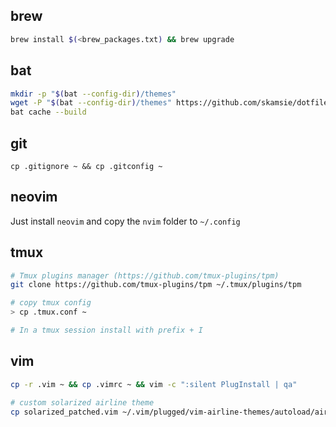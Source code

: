 ## brew

```bash
brew install $(<brew_packages.txt) && brew upgrade
```

## bat

```bash
mkdir -p "$(bat --config-dir)/themes"
wget -P "$(bat --config-dir)/themes" https://github.com/skamsie/dotfiles/raw/master/skamsie.tmTheme
bat cache --build
```

## git

```
cp .gitignore ~ && cp .gitconfig ~
```
## neovim

 Just install `neovim` and copy the `nvim` folder to `~/.config`

## tmux

```bash
# Tmux plugins manager (https://github.com/tmux-plugins/tpm)
git clone https://github.com/tmux-plugins/tpm ~/.tmux/plugins/tpm

# copy tmux config
> cp .tmux.conf ~

# In a tmux session install with prefix + I
```

## vim

```bash
cp -r .vim ~ && cp .vimrc ~ && vim -c ":silent PlugInstall | qa"

# custom solarized airline theme
cp solarized_patched.vim ~/.vim/plugged/vim-airline-themes/autoload/airline/themes/solarized.vim
```
